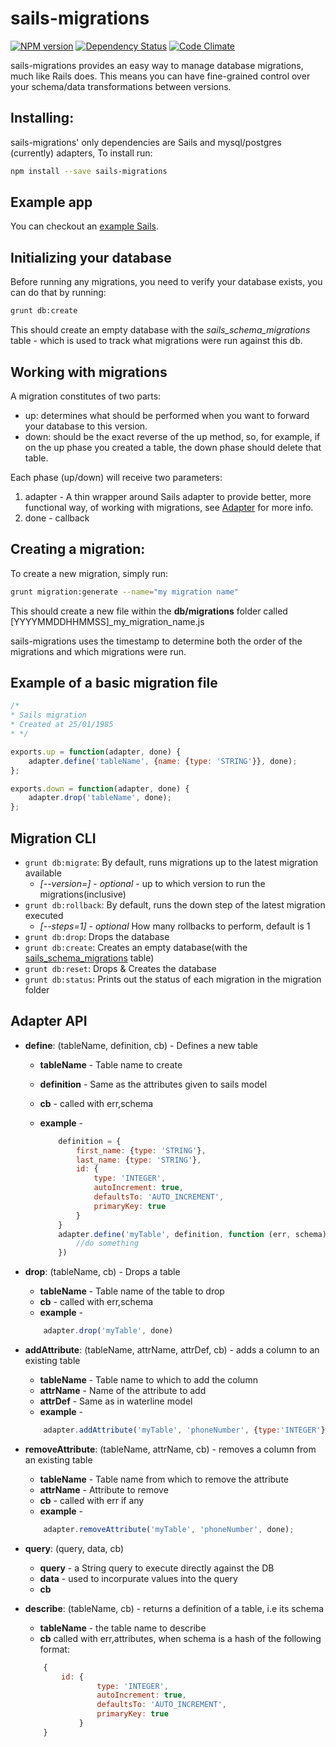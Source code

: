 # sails-migrations

[![NPM version](https://badge.fury.io/js/sails-migrations.png)](http://badge.fury.io/js/sails-migrations)
[![Dependency Status](https://gemnasium.com/BlueHotDog/sails-migrations.png)](https://gemnasium.com/BlueHotDog/sails-migrations)
[![Code Climate](https://codeclimate.com/github/BlueHotDog/sails-migrations.png)](https://codeclimate.com/github/BlueHotDog/sails-migrations)

sails-migrations provides an easy way to manage database migrations, much like Rails does.
This means you can have fine-grained control over your schema/data transformations between versions.

## Installing:

sails-migrations' only dependencies are Sails and mysql/postgres (currently) adapters,
To install run:

```bash
npm install --save sails-migrations
```
## Example app

You can checkout an [example Sails](https://github.com/itayadler/sails-migrations-testapp).


## Initializing your database

Before running any migrations, you need to verify your database exists, you can do that by running:

```bash
grunt db:create
```

This should create an empty database with the _sails\_schema\_migrations_  table - which is used to track what migrations were run against this db.

## Working with migrations

A migration constitutes of two parts:

- up: determines what should be performed when you want to forward your database to this version.
- down: should be the exact reverse of the up method, so, for example, if on the up phase you created a table, the down phase should delete that table.

Each phase (up/down) will receive two parameters:

1. adapter - A thin wrapper around Sails adapter to provide better, more functional way, of working with migrations, see [Adapter](#adapter_api) for more info.
2. done - callback

## Creating a migration:

To create a new migration, simply run:
```bash
grunt migration:generate --name="my migration name"
```
This should create a new file within the **db/migrations** folder called [YYYYMMDDHHMMSS]\_my\_migration\_name.js

sails-migrations uses the timestamp to determine both the order of the migrations and which migrations were run.

## Example of a basic migration file

```javascript
/*
* Sails migration
* Created at 25/01/1985
* */

exports.up = function(adapter, done) {
	adapter.define('tableName', {name: {type: 'STRING'}}, done);
};

exports.down = function(adapter, done) {
	adapter.drop('tableName', done);
};

```

## Migration CLI

- ```grunt db:migrate```: By default, runs migrations up to the latest migration available
  - _[--version=]_ - _optional_ - up to which version to run the migrations(inclusive)
- ```grunt db:rollback```: By default, runs the down step of the latest migration executed
  - _[--steps=1]_ - _optional_ How many rollbacks to perform, default is 1
- ```grunt db:drop```: Drops the database
- ```grunt db:create```: Creates an empty database(with the [sails_schema_migrations](#sails_schema_migrations) table)
- ```grunt db:reset```: Drops & Creates the database
- ```grunt db:status```: Prints out the status of each migration in the migration folder

## <a id="adapter_api"></a>Adapter API

-  **define**: (tableName, definition, cb) - Defines a new table
	- **tableName** - Table name to create
	- **definition** - Same as the attributes given to sails model
	- **cb** - called with err,schema
	- **example** -

		```javascript
			definition = {
				first_name: {type: 'STRING'},
				last_name: {type: 'STRING'},
				id: {
					type: 'INTEGER',
					autoIncrement: true,
					defaultsTo: 'AUTO_INCREMENT',
					primaryKey: true
				}
			}
			adapter.define('myTable', definition, function (err, schema) {
				//do something
			})
		```
- **drop**: (tableName, cb) - Drops a table
	- **tableName** - Table name of the table to drop
	- **cb** - called with err,schema
	- **example** -

	```javascript
		adapter.drop('myTable', done)
	```
- **addAttribute**: (tableName, attrName, attrDef, cb) - adds a column to an existing table
	- **tableName** - Table name to which to add the column
	- **attrName** - Name of the attribute to add
	- **attrDef** - Same as in waterline model
	- **example** -

	```javascript
		adapter.addAttribute('myTable', 'phoneNumber', {type:'INTEGER'}, done);
	```
- **removeAttribute**: (tableName, attrName, cb) - removes a column from an existing table
	-  **tableName** - Table name from which to remove the attribute
	-  **attrName** - Attribute to remove
	- **cb** - called with err if any
	- **example** -

	```javascript
		adapter.removeAttribute('myTable', 'phoneNumber', done);
	```
- **query**: (query, data, cb)
	-	**query** - a String query to execute directly against the DB
	-	**data** - used to incorpurate values into the query
	-	**cb**
- **describe**: (tableName, cb) - returns a definition of a table, i.e its schema
	- **tableName** - the table name to describe
	- **cb** called with err,attributes, when schema is a hash of the following format:

	```javascript
		{
			id: {
					type: 'INTEGER',
					autoIncrement: true,
					defaultsTo: 'AUTO_INCREMENT',
					primaryKey: true
				}
		}
	```
